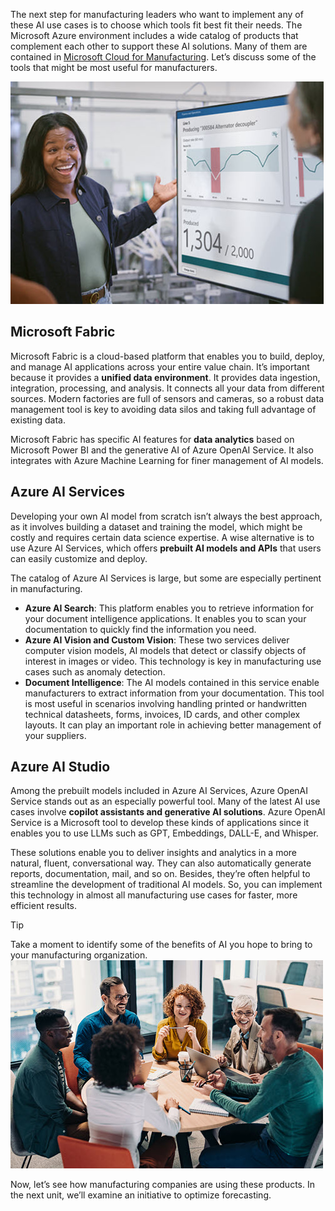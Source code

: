 The next step for manufacturing leaders who want to implement any of these AI use cases is to choose which tools fit best fit their needs. The Microsoft Azure environment includes a wide catalog of products that complement each other to support these AI solutions. Many of them are contained in [Microsoft Cloud for Manufacturing](https://www.microsoft.com/industry/manufacturing/microsoft-cloud-for-manufacturing).
Let’s discuss some of the tools that might be most useful for manufacturers.

![Photograph showing woman in sharing a manufacturing report.](../media/manufacturing-report.jpg)

## Microsoft Fabric

Microsoft Fabric is a cloud-based platform that enables you to build, deploy, and manage AI applications across your entire value chain. It’s important because it provides a **unified data environment**. It provides data ingestion, integration, processing, and analysis. It connects all your data from different sources. Modern factories are full of sensors and cameras, so a robust data management tool is key to avoiding data silos and taking full advantage of existing data.

Microsoft Fabric has specific AI features for **data analytics** based on Microsoft Power BI and the generative AI of Azure OpenAI Service. It also integrates with Azure Machine Learning for finer management of AI models.

## Azure AI Services

Developing your own AI model from scratch isn’t always the best approach, as it involves building a dataset and training the model, which might be costly and requires certain data science expertise. A wise alternative is to use Azure AI Services, which offers **prebuilt AI models and APIs** that users can easily customize and deploy.

The catalog of Azure AI Services is large, but some are especially pertinent in manufacturing.

* **Azure AI Search**: This platform enables you to retrieve information for your document intelligence applications. It enables you to scan your documentation to quickly find the information you need.
* **Azure AI Vision and Custom Vision**: These two services deliver computer vision models, AI models that detect or classify objects of interest in images or video. This technology is key in manufacturing use cases such as anomaly detection.
* **Document Intelligence**: The AI models contained in this service enable manufacturers to extract information from your documentation. This tool is most useful in scenarios involving handling printed or handwritten technical datasheets, forms, invoices, ID cards, and other complex layouts. It can play an important role in achieving better management of your suppliers.

## Azure AI Studio

Among the prebuilt models included in Azure AI Services, Azure OpenAI Service stands out as an especially powerful tool. Many of the latest AI use cases involve **copilot assistants and generative AI solutions**. Azure OpenAI Service is a Microsoft tool to develop these kinds of applications since it enables you to use LLMs such as GPT, Embeddings, DALL-E, and Whisper.

These solutions enable you to deliver insights and analytics in a more natural, fluent, conversational way. They can also automatically generate reports, documentation, mail, and so on. Besides, they’re often helpful to streamline the development of traditional AI models. So, you can implement this technology in almost all manufacturing use cases for faster, more efficient results.

>[!TIP]
>Take a moment to identify some of the benefits of AI you hope to bring to your manufacturing organization. 
>![Photograph showing people working and talking around a table.](../media/2-reflection.jpg)

Now, let’s see how manufacturing companies are using these products. In the next unit, we’ll examine an initiative to optimize forecasting.